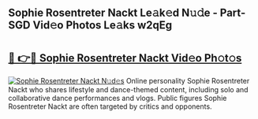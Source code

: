 ## Sophie Rosentreter Nackt Le𝚊k𝚎d N𝚞𝚍e - Part-SGD Vid𝚎o Photos Le𝚊ks w2qEg

# <h2><a href="http://fb8hbk4.evod.top/?m=Sophie+Rosentreter+Nackt">🔗 👉🔴 Sophie Rosentreter Nackt Vid𝚎o Ph𝚘t𝚘s</a></h2>

[![Sophie Rosentreter Nackt N𝚞d𝚎s](https://i.imgur.com/8V9OHl7.gif)](http://fb8hbk4.evod.top/?m=Sophie+Rosentreter+Nackt)
Online personality Sophie Rosentreter Nackt who shares lifestyle and dance-themed content, including solo and collaborative dance performances and vlogs. Public figures Sophie Rosentreter Nackt are often targeted by critics and opponents. 
